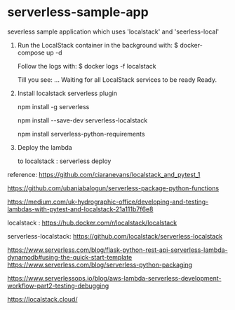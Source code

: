 # serverless-sample-app
severless sample application which uses 'localstack' and 'seerless-local'

1. Run the LocalStack container in the background with:
    $ docker-compose up -d
    
    Follow the logs with:
    $ docker logs -f localstack
    
    Till you see:
    ...
    Waiting for all LocalStack services to be ready
    Ready.

2. Install localstack serverless plugin

    npm install -g serverless
    
    npm install --save-dev serverless-localstack
    
    npm install serverless-python-requirements

3. Deploy the lambda

    to localstack : serverless deploy   
    

reference: https://github.com/ciaranevans/localstack_and_pytest_1

https://github.com/ubaniabalogun/serverless-package-python-functions


https://medium.com/uk-hydrographic-office/developing-and-testing-lambdas-with-pytest-and-localstack-21a111b7f6e8

localstack : https://hub.docker.com/r/localstack/localstack

serverless-localstack: https://github.com/localstack/serverless-localstack

https://www.serverless.com/blog/flask-python-rest-api-serverless-lambda-dynamodb#using-the-quick-start-template
https://www.serverless.com/blog/serverless-python-packaging

https://www.serverlessops.io/blog/aws-lambda-serverless-development-workflow-part2-testing-debugging


https://localstack.cloud/

